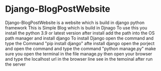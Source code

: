 # Django-BlogPostWebsite
Django-BlogPostWebsite is a website which is build in django python framework
This is Simple Blog
which is build in  Djnago
To use this you install the python 3.9 or latest version
after install add the path into the OS path manager
and install django 
To install Django 
open the command and type the Command
"pip install django"
afte install django open the porject and open the command and type the command 
"python manage.py"
make sure you open the terminal in the file manage.py then open your browser and type the localhost url in the browser
line see in the temoinal after run the server
